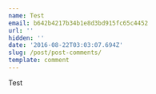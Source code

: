 ```yaml
---
name: Test
email: b642b4217b34b1e8d3bd915fc65c4452
url: ''
hidden: ''
date: '2016-08-22T03:03:07.694Z'
slug: /post/post-comments/
template: comment
---
```


Test
